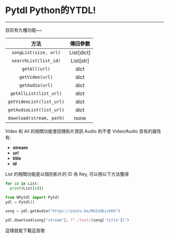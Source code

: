 # Pytdl Python的YTDL!

***

目前有九種功能~~

| 方法 | 傳回參數 |
| :-----: | :-----: |
| `songList(size, url)` | List[dict] |
| `searchList(list_id)` | List[str] |
| `getAll(url)` | dict |
| `getVideo(url)` | dict |
| `getAudio(url)` | dict |
| `getAllList(list_url)` | dict |
| `getVideoList(list_url)` | dict |
| `getAudioList(list_url)` | dict |
| `download(stream, path)` | none |

Video 和 All 的相關功能會回傳影片資訊
Audio 則不會
Video/Audio 皆有的屬性有:

- **stream**
- **url**
- **title**
- **id**

List 的相關功能是以個別影片的 ID 為 Key, 可以用以下方法獲得

```py
for id in List:
  print(List[id])
```

```py
from NPytdl import Pytdl
ydl = Pytdl()

song = ydl.getAudio("https://youtu.be/RGtSdbjxVKU")

ydl.download(song["stream"], f"./test/{song['title']}")
```

這樣就能下載這首歌
